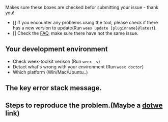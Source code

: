 Makes sure these boxes are checked befor submitting your issue - thank you!

- [] If you encounter any problems using the tool, please check if there has a new version to update(Run `weex update [pluginname]@latest`).
- [] Check the [FAQ](https://github.com/weexteam/weex-toolkit#faq), make sure there have not the same issue.

## Your development environment
- Check weex-toolkit verison (Run `weex -v`)
- Detact what's wrong with your environment (Run `weex doctor`)
- Which platform (Win/Mac/Ubuntu..)

## The key error stack message.


## Steps to reproduce the problem.(Maybe a [dotwe](http://dotwe.org/vue) link)

